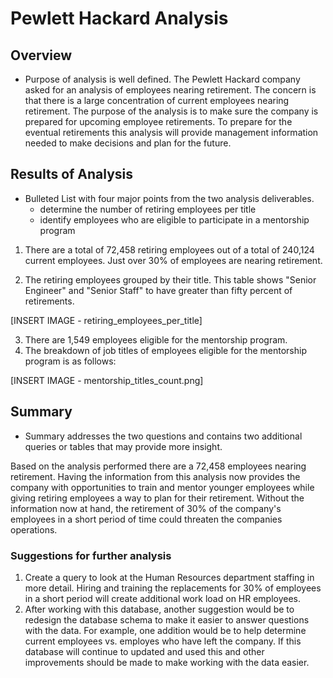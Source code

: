 # Pewlett Hackard Analysis

## Overview
  * Purpose of analysis is well defined.
The Pewlett Hackard company asked for an analysis of employees nearing retirement. The concern is that there is a large concentration of current employees nearing retirement. The purpose of the analysis is to make sure the company is prepared for upcoming employee retirements. To prepare for the eventual retirements this analysis will provide management information needed to make decisions and plan for the future.

## Results of Analysis
  * Bulleted List with four major points from the two analysis deliverables.
    * determine the number of retiring employees per title
    * identify employees who are eligible to participate in a mentorship program

  1. There are a total of 72,458 retiring employees out of a total of 240,124 current employees. Just over 30% of employees are nearing retirement.

  2. The retiring employees grouped by their title. This table shows "Senior Engineer" and "Senior Staff" to have greater than fifty percent of retirements.

   [INSERT IMAGE - retiring_employees_per_title]

  3. There are 1,549 employees eligible for the mentorship program.
  4. The breakdown of job titles of employees eligible for the mentorship program is as follows:

  [INSERT IMAGE - mentorship_titles_count.png]

## Summary
  * Summary addresses the two questions and contains two additional queries or tables that may provide more insight.

Based on the analysis performed there are a 72,458 employees nearing retirement. Having the information from this analysis now provides the company with opportunities to train and mentor younger employees while giving retiring employees a way to plan for their retirement. Without the information now at hand, the retirement of 30% of the company's employees in a short period of time could threaten the companies operations.

### Suggestions for further analysis
  1. Create a query to look at the Human Resources department staffing in more detail. Hiring and training the replacements for 30% of employees in a short period will create additional work load on HR employees. 
  2. After working with this database, another suggestion would be to redesign the database schema to make it easier to answer questions with the data. For example, one addition would be to help determine current employees vs. employes who have left the company. If this database will continue to updated and used this and other improvements should be made to make working with the data easier.